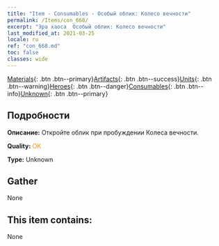 ```yaml
---
title: "Item - Consumables - Особый облик: Колесо вечности"
permalink: /Items/con_668/
excerpt: "Эра хаоса  Особый облик: Колесо вечности"
last_modified_at: 2021-03-25
locale: ru
ref: "con_668.md"
toc: false
classes: wide
---
```

 [Materials](/ru/Items/){: .btn .btn--primary}[Artifacts](/ru/Items/Artifacts/){: .btn .btn--success}[Units](/ru/Items/Units/){: .btn .btn--warning}[Heroes](/ru/Items/Heroes/){: .btn .btn--danger}[Consumables](/ru/Items/Consumables/){: .btn .btn--info}[Unknown](/ru/Items/Unknown/){: .btn .btn--primary}

## Подробности
 **Описание:** Откройте облик при пробуждении Колеса вечности.

 **Quality:** <span style="color: #FF8C00">OK</span>

 **Type:** Unknown

## Gather

  None

## This item contains:

  None

